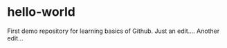 # hello-world
First demo repository for learning basics of Github.
Just an edit....
Another edit...
